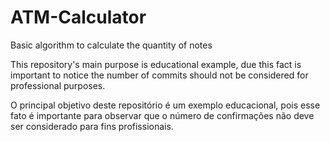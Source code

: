 # ATM-Calculator
Basic algorithm to calculate the quantity of notes

This repository's main purpose is educational example, due this fact is important to notice the number of commits should not be considered for professional purposes.

O principal objetivo deste repositório é um exemplo educacional, pois esse fato é importante para observar que o número de confirmações não deve ser considerado para fins profissionais.
